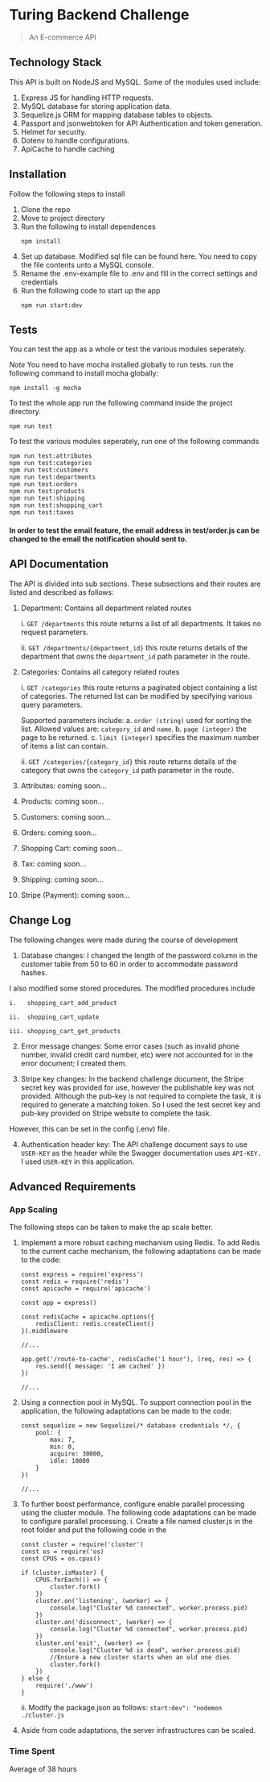 # Turing Backend Challenge

>An E-commerce API

## Technology Stack
This API is built on NodeJS and MySQL. Some of the modules used include:
1. Express JS for handling HTTP requests.
2. MySQL database for storing application data.
3. Sequelize.js ORM for mapping database tables to objects.
4. Passport and jsonwebtoken for API Authentication and token generation.
5. Helmet for security.
6. Dotenv to handle configurations.
7. ApiCache to handle caching

## Installation
Follow the following steps to install
1. Clone the repo
2. Move to project directory
3. Run the following to install dependences
    ```
    npm install
    ```
4. Set up database. Modified sql file can be found here. You need to copy the file contents unto a MySQL console.
5. Rename the .env-example file to .env and fill in the correct settings and credentials
6. Run the following code to start up the app
    ```
    npm run start:dev
    ```


## Tests
You can test the app as a whole or test the various modules seperately.

*Note* You need to have mocha installed globally to run tests. run the following command to install mocha globally:

    npm install -g mocha

To test the whole app run the following command inside the project directory.

    npm run test

To test the various modules seperately, run one of the following commands

    npm run test:attributes
    npm run test:categories
    npm run test:customers
    npm run test:departments
    npm run test:orders
    npm run test:products
    npm run test:shipping
    npm run test:shopping_cart
    npm run test:taxes

#### In order to test the email feature, the email address in test/order.js can be changed to the email the notification should sent to.

## API Documentation
The API is divided into sub sections. These subsections and their routes are listed and described as follows:

1. Department: Contains all department related routes

    i. `GET /departments` this route returns a list of all departments. It takes no request parameters.

    ii. `GET /departments/{department_id}` this route returns details of the department that owns the `department_id` path parameter in the route.

2. Categories: Contains all category related routes

    i. `GET /categories` this route returns a paginated object containing a list of categories. The returned list can be modified by specifying various query parameters.

    Supported parameters include:
        a. `order (string)` used for sorting the list. Allowed values are: `category_id` and `name`.
        b. `page (integer)` the page to be returned.
        c. `limit (integer)` specifies the maximum number of items a list can contain.

    ii. `GET /categories/{category_id}` this route returns details of the category that owns the `category_id` path parameter in the route.

3. Attributes: coming soon...

4. Products: coming soon...

5. Customers: coming soon...

6. Orders: coming soon...

7. Shopping Cart: coming soon...

8. Tax: coming soon...

9. Shipping: coming soon...

10. Stripe (Payment): coming soon...

## Change Log
The following changes were made during the course of development
1. Database changes: I changed the length of the password column in the customer table from 50 to 60 in order to accommodate password hashes.

I also modified some stored procedures. The modified procedures include 

    i.   shopping_cart_add_product

    ii.  shopping_cart_update

    iii. shopping_cart_get_products

2. Error message changes: Some error cases (such as invalid phone number, invalid credit card number, etc) were not accounted for in the error document; I created them.

3. Stripe key changes: In the backend challenge document, the Stripe secret key was provided for use, however the publishable key was not provided. Although the pub-key is not required to complete the task, it is required to generate a matching token. So I used the test secret key and pub-key provided on Stripe website to complete the task. 

However, this can be set in the config (.env) file.

4. Authentication header key: The API challenge document says to use `USER-KEY` as the header while the Swagger documentation uses `API-KEY.` I used `USER-KEY` in this application. 

## Advanced Requirements

### App Scaling
The following steps can be taken to make the ap scale better.
1. Implement a more robust caching mechanism using Redis.
To add Redis to the current cache mechanism, the following adaptations can be made to the code:
    ```
    const express = require('express')
    const redis = require('redis')
    const apicache = require('apicache')

    const app = express()

    const redisCache = apicache.options({
        redisClient: redis.createClient()
    }).middleware

    //...

    app.get('/route-to-cache', redisCache('1 hour'), (req, res) => {
        res.send({ message: 'I am cached' })
    })
    
    //...

    ```

2. Using a connection pool in MySQL. 
   To support connection pool in the application, the following adaptations can be made to the code:
    ```
    const sequelize = new Sequelize(/* database credentials */, {
        pool: {
            max: 7,
            min: 0,
            acquire: 30000,
            idle: 10000
        }
    })
    
    //...
    ```

3. To further boost performance, configure enable parallel processing using the cluster module.
    The following code adaptations can be made to configure parallel processing.
    i. Create a file named cluster.js in the root folder and put the following code in the 
    ```
    const cluster = require('cluster')
    const os = require('os)
    const CPUS = os.cpus()

    if (cluster.isMaster) {
        CPUS.forEach(() => {
            cluster.fork()
        })
        cluster.on('listening', (worker) => {
            console.log("Cluster %d connected", worker.process.pid)
        })
        cluster.on('disconnect', (worker) => {
            console.log("Cluster %d connected", worker.process.pid)
        })
        cluster.on('exit', (worker) => {
            console.log("Cluster %d is dead", worker.process.pid)
            //Ensure a new cluster starts when an old one dies
            cluster.fork()
        })
    } else {
        require('./www')
    }
    ```
    ii. Modify the package.json as follows:
    `start:dev": "nodemon ./cluster.js`


4. Aside from code adaptations, the server infrastructures can be scaled.

### Time Spent
Average of 38 hours